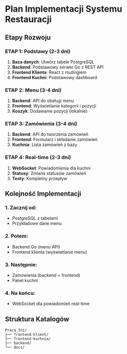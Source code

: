 # Plan Implementacji Systemu Restauracji

## Etapy Rozwoju

### ETAP 1: Podstawy (2-3 dni)
1. **Baza danych**: Utwórz tabele PostgreSQL
2. **Backend**: Podstawowy serwer Go z REST API
3. **Frontend Klienta**: React z routingiem
4. **Frontend Kuchni**: Podstawowy dashboard

### ETAP 2: Menu (3-4 dni)  
1. **Backend**: API do obsługi menu
2. **Frontend**: Wyświetlanie kategorii i pozycji
3. **Koszyk**: Dodawanie pozycji (lokalnie)

### ETAP 3: Zamówienia (3-4 dni)
1. **Backend**: API do tworzenia zamówień
2. **Frontend**: Formularz i składanie zamówień
3. **Kuchnia**: Lista zamówień z bazy

### ETAP 4: Real-time (2-3 dni)
1. **WebSocket**: Powiadomienia dla kuchni
2. **Statusy**: Zmiana statusów zamówień
3. **Testy**: Kompletny przepływ

## Kolejność Implementacji

### 1. Zacznij od:
- PostgreSQL z tabelami
- Przykładowe dane menu

### 2. Potem:
- Backend Go (menu API)
- Frontend klienta (wyświetlanie menu)

### 3. Następnie:
- Zamówienia (backend + frontend)
- Panel kuchni

### 4. Na końcu:
- WebSocket dla powiadomień real-time

## Struktura Katalogów
```
Praca_Inz/
├── frontend-klient/
├── frontend-kuchnia/  
├── backend/
└── docs/
```